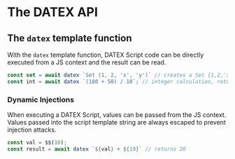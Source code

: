 # The DATEX API

## The `datex` template function

With the `datex` template function, DATEX Script code can be directly executed from a JS context and the result can be read. 

```ts
const set = await datex `Set (1, 2, 'x', 'y')` // creates a Set {1,2,'x','y'}
const int = await datex `(100 + 50) / 10`; // integer calculation, returns 15n

```
### Dynamic Injections 

When executing a DATEX Script, values can be passed from the JS context.
Values passed into the script template string are always escaped to prevent injection attacks.

```ts
const val = $$(10);
const result = await datex `${val} + ${10}` // returns 20
```